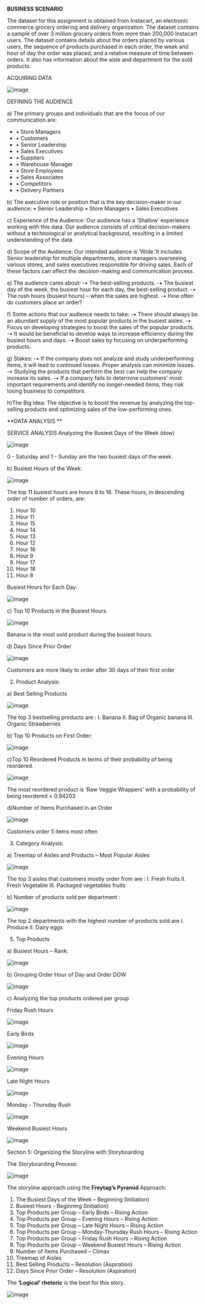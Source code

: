 **BUSINESS SCENARIO**

The dataset for this assignment is obtained from Instacart, an electronic commerce grocery ordering and delivery organization. The dataset contains a sample of over 3 million grocery orders from more than 200,000 Instacart users. The dataset contains details about the orders placed by various users, the sequence of products purchased in each order, the week and hour of day the order was placed, and a relative measure of time between orders. It also has information about the aisle and department for the sold products.

ACQUIRING DATA

![image](https://github.com/user-attachments/assets/9b5f8197-4bd0-4dc7-8a24-cbd7865699a7)

DEFINING THE AUDIENCE

a) The primary groups and individuals that are the focus of our communication are:
- •	Store Managers
- •	Customers
- •	Senior Leadership
- •	Sales Executives
- •	Suppliers
- •	Warehouse Manager
- •	Store Employees
- •	Sales Associates
- •	Competitors
- •	Delivery Partners

b) The executive role or position that is the key decision-maker in our audience:
•	Senior Leadership
•	Store Managers
•	Sales Executives

c) Experience of the Audience: Our audience has a ‘Shallow’ experience working with this data. Our audience consists of critical decision-makers without a technological or analytical background, resulting in a limited understanding of the data.

d) Scope of the Audience: Our intended audience is ‘Wide.’It includes Senior leadership for multiple departments, store managers overseeing various stores, and sales executives responsible for driving sales. Each of these factors can affect the decision-making and communication process.

e) The audience cares about:
-•	The best-selling products.
-•	The busiest day of the week, the busiest hour for each day, the best-selling product.
-•	The rush hours (busiest hours) – when the sales are highest.
-•	How often do customers place an order?

f) Some actions that our audience needs to take:
-•	There should always be an abundant supply of the most popular products in the busiest aisles.
-•	Focus on developing strategies to boost the sales of the popular products.
-•	It would be beneficial to develop ways to increase efficiency during the busiest hours and days.
-•	Boost sales by focusing on underperforming products.

g) Stakes:
-•	If the company does not analyze and study underperforming items, it will lead to continued losses. Proper analysis can minimize losses.
-•	Studying the products that perform the best can help the company increase its sales.
-•	If a company fails to determine customers' most important requirements and identify no longer-needed items, they risk losing business to competitors.

h)The Big Idea:
The objective is to boost the revenue by analyzing the top-selling products and optimizing sales of the low-performing ones.

**DATA ANALYSIS **

SERVICE ANALYSIS
Analyzing the Busiest Days of the Week (dow)

![image](https://github.com/user-attachments/assets/9a88c68b-361b-4da8-b5f6-42a015b7859b)

0 - Saturday and 1 - Sunday are the two busiest days of the week.

b) Busiest Hours of the Week:

 ![image](https://github.com/user-attachments/assets/36d14808-4070-43d9-946e-fe42d870b911)

The top 11 busiest hours are hours 8 to 18. These hours, in descending order of number of orders, are:
1.	Hour 10
2.	Hour 11
3.	Hour 15
4.	Hour 14
5.	Hour 13
6.	Hour 12
7.	Hour 16
8.	Hour 9
9.	Hour 17
10.	Hour 18
11.	Hour 8

Busiest Hours for Each Day:

![image](https://github.com/user-attachments/assets/0c1f3bb9-eb57-4aee-8124-31a3d2bab1eb)

c) Top 10 Products in the Busiest Hours

![image](https://github.com/user-attachments/assets/d2a75d51-b6cf-4451-8658-1c4e26e1fbe6)

Banana is the most sold product during the busiest hours.

d) Days Since Prior Order

![image](https://github.com/user-attachments/assets/ad84b06a-b320-4308-9b62-dba5d8071fe8)

Customers are more likely to order after 30 days of their first order

2. Product Analysis:

a) Best Selling Products

![image](https://github.com/user-attachments/assets/166a2545-6ae8-4ba5-89b4-a41bda7532cd)

The top 3 bestselling products are :
I.	Banana
II.	Bag of Organic banana
III.	Organic Strawberries

b) Top 10 Products on First Order:

 ![image](https://github.com/user-attachments/assets/5523f3b4-a87f-4611-b2c1-331451fdc68f)

c)Top 10 Reordered Products in terms of their probability of being reordered.

 ![image](https://github.com/user-attachments/assets/ef858793-b108-42bf-a0f8-66164953e9fe)

The most reordered product is ‘Raw Veggie Wrappers’ with a probability of being reordered = 0.94203

d)Number of Items Purchased in an Order

 ![image](https://github.com/user-attachments/assets/800fb3f7-5914-4c62-8719-3663220debe0)

Customers order 5 items most often

3. Category Analysis:

a) Treemap of Aisles and Products – Most Popular Aisles

 ![image](https://github.com/user-attachments/assets/dcaff8fc-3798-41fc-a4fc-0e61a9a10030)

The top 3 aisles that customers mostly order from are :
I.	Fresh fruits
II.	Fresh Vegetable
III.	Packaged vegetables fruits

b) Number of products sold per department :

 ![image](https://github.com/user-attachments/assets/68708b30-9623-4a57-9f39-cdc76c71a75a)

The top 2 departments with the highest number of products sold are 
I.	Produce
II.	Dairy eggs

5. Top Products

a) Busiest Hours – Rank:

 ![image](https://github.com/user-attachments/assets/0fb4cb23-acd0-4069-9b3a-df1e55e496ce)

b) Grouping Order Hour of Day and Order DOW

 ![image](https://github.com/user-attachments/assets/cc9de249-79f7-4720-aed1-969fc0b2972f)

c) Analyzing the top products ordered per group

Friday Rush Hours

![image](https://github.com/user-attachments/assets/5b351a45-cd5f-493a-ba64-85da91815375)

Early Birds

 ![image](https://github.com/user-attachments/assets/9db67e8b-3ae3-488b-baac-207fc7a6caf9)

Evening Hours

 ![image](https://github.com/user-attachments/assets/2d5e266e-afe2-4c55-a556-249a53c183ec)

Late Night Hours
 
![image](https://github.com/user-attachments/assets/3ce8a2b9-5f2f-4f65-9c62-ce0bf761568e)

Monday - Thursday Rush
 
![image](https://github.com/user-attachments/assets/5b344d83-d99b-4edf-b0ba-9afc3b662d22)

Weekend Busiest Hours
 
![image](https://github.com/user-attachments/assets/5f7bb1f8-7461-40b3-ac4d-660e9a8262e5)

Section 5: Organizing the Storyline with Storyboarding

The Storyboarding Process:

 ![image](https://github.com/user-attachments/assets/070f4f44-0f46-41cc-8a6c-ffb1a7cda3ba)

The storyline approach using the **Freytag’s Pyramid** Approach:
1.	The Busiest Days of the Week – Beginning (Initiation)
2.	Busiest Hours - Beginning (Initiation) 
3.	Top Products per Group – Early Birds – Rising Action
4.	Top Products per Group – Evening Hours – Rising Action
5.	Top Products per Group – Late Night Hours – Rising Action
6.	Top Products per Group – Monday-Thursday Rush Hours – Rising Action
7.	Top Products per Group – Friday Rush Hours – Rising Action
8.	Top Products per Group – Weekend Busiest Hours – Rising Action
9.	Number of Items Purchased – Climax
10.	Treemap of Aisles
11.	Best Selling Products – Resolution (Aspiration)
12.	Days Since Prior Order – Resolution (Aspiration)

The **‘Logical’ rhetoric** is the best for this story.

![image](https://github.com/user-attachments/assets/e9cec539-dd15-4c43-826c-590b523d13f7)


